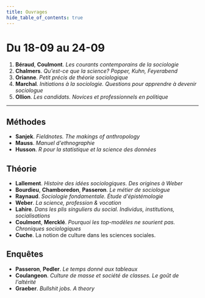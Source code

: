 ```yaml
---
title: Ouvrages
hide_table_of_contents: true
---
```


# Du 18-09 au 24-09

1. **Béraud**, **Coulmont**. _Les courants contemporains de la sociologie_
2. **Chalmers**. _Qu'est-ce que la science? Popper, Kuhn, Feyerabend_
3. **Orianne**. _Petit précis de théorie sociologique_
4. **Marchal**. _Initiations à la sociologie. Questions pour apprendre à devenir sociologue_
5. **Ollion**. _Les candidats. Novices et professionnels en politique_

<hr />

## Méthodes

- **Sanjek**. _Fieldnotes. The makings of anthropology_
- **Mauss**. _Manuel d'ethnographie_
- **Husson**. _R pour la statistique et la science des données_

## Théorie

- **Lallement**. _Histoire des idées sociologiques. Des origines à Weber_
- **Bourdieu**, **Chamboredon**, **Passeron**. _Le métier de sociologue_
- **Raynaud**. _Sociologie fondamentale. Étude d'épistémologie_
- **Weber**. _La science, profession & vocation_
- **Lahire**. _Dans les plis singuliers du social. Individus, institutions, socialisations_
- **Coulmont**, **Mercklé**. _Pourquoi les top-modèles ne sourient pas. Chroniques sociologiques_
- **Cuche**. La notion de culture dans les sciences sociales.

## Enquêtes

- **Passeron**, **Pedler**. _Le temps donné aux tableaux_
- **Coulangeon**. _Culture de masse et société de classes. Le goût de l'altérité_
- **Graeber**. _Bullshit jobs. A theory_